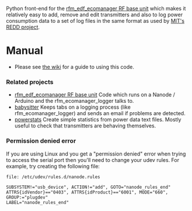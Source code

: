 Python front-end for the [rfm_edf_ecomanager RF base unit](/JackKelly/rfm_edf_ecomanager/) which 
makes it relatively easy to add, remove and edit transmitters and also to log power consumption data
to a set of log files in the same format as used by [MIT's REDD project](http://redd.csail.mit.edu/).

# Manual

* Please see [the wiki](https://github.com/JackKelly/rfm_ecomanager_logger/wiki) for a guide to using this code.

### Related projects

* [rfm_edf_ecomanager RF base unit](/JackKelly/rfm_edf_ecomanager/) Code which runs
on a Nanode / Arduino and the rfm_ecomanager_logger talks to.
* [babysitter](/JackKelly/babysitter) Keeps tabs on a logging process (like rfm_ecomanager_logger) and sends an
email if problems are detected.
* [powerstats](/JackKelly/powerstats) Create simple statistics from power data text files.  Mostly useful to check 
that transmitters are behaving themselves.

### Permission denied error

If you are using Linux and you get a "permission denied" error when trying
to access the serial port then you'll need to change your udev rules.
For example, try creating the following file:

```file: /etc/udev/rules.d/nanode.rules```

```
SUBSYSTEM!="usb_device", ACTION!="add", GOTO="nanode_rules_end"
ATTRS{idVendor}=="0403", ATTRS{idProduct}=="6001", MODE="660", GROUP:="plugdev" 
LABEL="nanode_rules_end"
```
